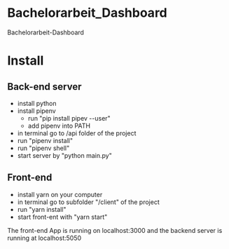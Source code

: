 # Bachelorarbeit_Dashboard
Bachelorarbeit-Dashboard

# Install

## Back-end server
- install python
- install pipenv
    - run "pip install pipev --user"
    - add pipenv into PATH
- in terminal go to /api folder of the project
- run "pipenv install"
- run "pipenv shell"
- start server by "python main.py"

## Front-end 
- install yarn on your computer
- in terminal go to subfolder "/client" of the project
- run "yarn install"
- start front-ent with "yarn start"


The front-end App is running on localhost:3000 and the backend server is running at localhost:5050
